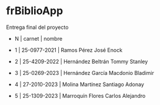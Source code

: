 # frBiblioApp
Entrega final del proyecto

- N |     carnet   |      nombre

- 1 | 25-0977-2021 | Ramos Pérez José Enock
- 2 | 25-4209-2022 | Hernández Beltrán Tommy Stanley
- 3 | 25-0269-2023 | Hernández García Macdonio Bladimir
- 4 | 27-2010-2023 | Molina Martínez Santiago Adonay
- 5 | 25-1309-2023 | Marroquín Flores Carlos Alejandro